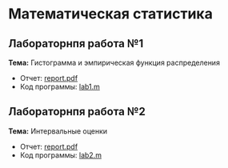 # Математическая статистика

## Лабораторнпя работа №1

**Тема:** Гистограмма и эмпирическая функция распределения

- Отчет: [report.pdf](./reports/lab1/report.pdf)
- Код программы: [lab1.m](./src/lab1.m)

## Лабораторнпя работа №2

**Тема:** Интервальные оценки

- Отчет: [report.pdf](./reports/lab2/report.pdf)
- Код программы: [lab2.m](./src/lab2.m)
